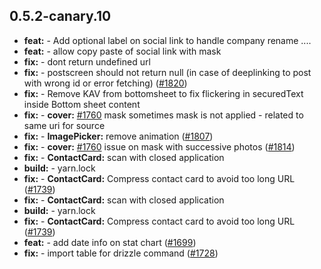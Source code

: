 ## 0.5.2-canary.10

* **feat:**  - Add optional label on social link to handle company rename ....
* **feat:**  - allow copy paste of social link with mask
* **fix:**  - dont return undefined url
* **fix:**  - postscreen should not return null (in case of deeplinking to post with wrong id or error fetching) ([#1820](https://github.com/AzzappApp/azzapp/pull/1820))
* **fix:**  - Remove KAV from bottomsheet to fix flickering in securedText inside Bottom sheet content
* **fix:**  - **cover:** [#1760](https://github.com/AzzappApp/azzapp/pull/1760) mask sometimes mask is not applied - related to same uri for source
* **fix:**  - **ImagePicker:** remove animation ([#1807](https://github.com/AzzappApp/azzapp/pull/1807))
* **fix:**  - **cover:** [#1760](https://github.com/AzzappApp/azzapp/pull/1760) issue on mask with successive photos ([#1814](https://github.com/AzzappApp/azzapp/pull/1814))
* **fix:**  - **ContactCard:** scan with closed application
* **build:**  - yarn.lock
* **fix:**  - **ContactCard:** Compress contact card to avoid too long URL ([#1739](https://github.com/AzzappApp/azzapp/pull/1739))
* **fix:**  - **ContactCard:** scan with closed application
* **build:**  - yarn.lock
* **fix:**  - **ContactCard:** Compress contact card to avoid too long URL ([#1739](https://github.com/AzzappApp/azzapp/pull/1739))
* **feat:**  - add date info on stat chart ([#1699](https://github.com/AzzappApp/azzapp/pull/1699))
* **fix:**  - import table for drizzle command ([#1728](https://github.com/AzzappApp/azzapp/pull/1728))